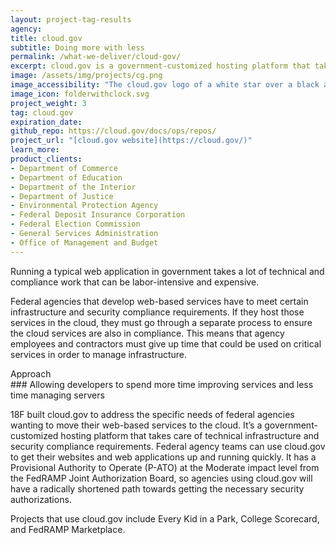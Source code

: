 ```yaml
---
layout: project-tag-results
agency:
title: cloud.gov
subtitle: Doing more with less
permalink: /what-we-deliver/cloud-gov/
excerpt: cloud.gov is a government-customized hosting platform that takes care of technical infrastructure and security compliance requirements.
image: /assets/img/projects/cg.png
image_accessibility: "The cloud.gov logo of a white star over a black and blue hexagon"
image_icon: folderwithclock.svg
project_weight: 3
tag: cloud.gov
expiration_date:
github_repo: https://cloud.gov/docs/ops/repos/
project_url: "[cloud.gov website](https://cloud.gov/)"
learn_more:
product_clients:
- Department of Commerce
- Department of Education
- Department of the Interior
- Department of Justice
- Environmental Protection Agency
- Federal Deposit Insurance Corporation
- Federal Election Commission
- General Services Administration
- Office of Management and Budget
---
```


Running a typical web application in government takes a lot of technical
and compliance work that can be labor-intensive and expensive.

Federal agencies that develop web-based services have to meet certain
infrastructure and security compliance requirements. If they host those
services in the cloud, they must go through a separate process to ensure
the cloud services are also in compliance. This means that agency
employees and contractors must give up time that could be used on
critical services in order to manage infrastructure.

<div class="small-caps">Approach</div>
### Allowing developers to spend more time improving services and less time managing servers

18F built cloud.gov to address the specific needs of federal agencies
wanting to move their web-based services to the cloud. It’s a
government-customized hosting platform that takes care of technical
infrastructure and security compliance requirements. Federal agency
teams can use cloud.gov to get their websites and web applications up
and running quickly. It has a Provisional Authority to Operate (P-ATO)
at the Moderate impact level from the FedRAMP Joint Authorization Board,
so agencies using cloud.gov will have a radically shortened path towards
getting the necessary security authorizations.

Projects that use cloud.gov include Every Kid in a Park, College
Scorecard, and FedRAMP Marketplace.
